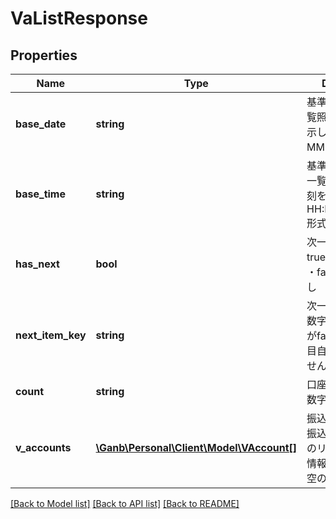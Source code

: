 # VaListResponse

## Properties
Name | Type | Description | Notes
------------ | ------------- | ------------- | -------------
**base_date** | **string** | 基準日 半角文字 一覧照会の基準日を示します YYYY-MM-DD形式 | 
**base_time** | **string** | 基準時刻 半角文字 一覧照会の基準時刻を示します HH:MM:SS+09:00形式 | 
**has_next** | **bool** | 次一覧フラグ ・true&#x3D;次一覧あり ・false&#x3D;次一覧なし | 
**next_item_key** | **string** | 次一覧キー 半角英数字 次一覧フラグがfalseの場合は項目自体を設定しません | [optional] 
**count** | **string** | 口座取得件数 半角数字 | 
**v_accounts** | [**\Ganb\Personal\Client\Model\VAccount[]**](VAccount.md) | 振込入金口座情報 振込入金口座情報のリスト 該当する情報が無い場合は空のリストを返却 | [optional] 

[[Back to Model list]](../README.md#documentation-for-models) [[Back to API list]](../README.md#documentation-for-api-endpoints) [[Back to README]](../README.md)


